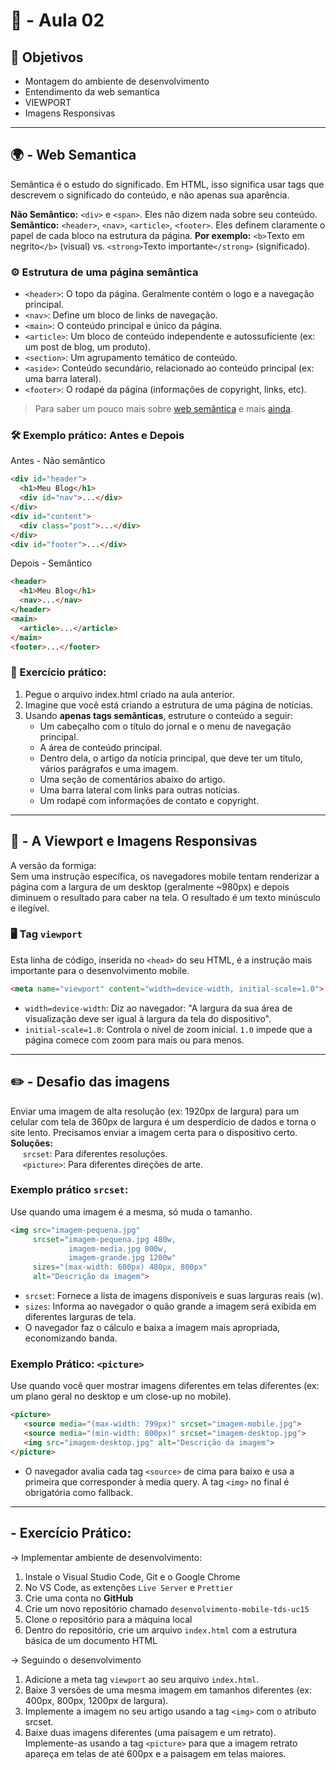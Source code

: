 # 🎨 - Aula 02

## 🎯 Objetivos
 - Montagem do ambiente de desenvolvimento
 - Entendimento da web semantica
 - VIEWPORT
 - Imagens Responsivas

---
## 🌍 - Web Semantica
Semântica é o estudo do significado. Em HTML, isso significa usar tags que descrevem o significado do conteúdo, e não apenas sua aparência.

**Não Semântico:** `<div>` e `<span>`. Eles não dizem nada sobre seu conteúdo.
**Semântico:** `<header>`, `<nav>`, `<article>`, `<footer>`. Eles definem claramente o papel de cada bloco na estrutura da página.
**Por exemplo:** `<b>`Texto em negrito`</b>` (visual) vs. `<strong>`Texto importante`</strong>` (significado).

### ⚙️ Estrutura de uma página semântica
- `<header>`: O topo da página. Geralmente contém o logo e a navegação principal.
- `<nav>`: Define um bloco de links de navegação.
- `<main>`: O conteúdo principal e único da página.
- `<article>`: Um bloco de conteúdo independente e autossuficiente (ex: um post de blog, um produto).
- `<section>`: Um agrupamento temático de conteúdo.
- `<aside>`: Conteúdo secundário, relacionado ao conteúdo principal (ex: uma barra lateral).
- `<footer>`: O rodapé da página (informações de copyright, links, etc).

> Para saber um pouco mais sobre [web semântica](https://www.freecodecamp.org/portuguese/news/elementos-semanticos-do-html5-explicados/) e mais [ainda](https://www.devmedia.com.br/html-semantico-conheca-os-elementos-semanticos-da-html5/38065).

### 🛠️ Exemplo prático: Antes e Depois

Antes - Não semântico
```html
<div id="header">
  <h1>Meu Blog</h1>
  <div id="nav">...</div>
</div>
<div id="content">
  <div class="post">...</div>
</div>
<div id="footer">...</div>
```

Depois - Semântico
```html
<header>
  <h1>Meu Blog</h1>
  <nav>...</nav>
</header>
<main>
  <article>...</article>
</main>
<footer>...</footer>
```

### 🧾 Exercício prático:
1. Pegue o arquivo index.html criado na aula anterior.
2. Imagine que você está criando a estrutura de uma página de notícias.
3. Usando **apenas tags semânticas**, estruture o conteúdo a seguir:
    - Um cabeçalho com o título do jornal e o menu de navegação principal.
    - A área de conteúdo principal.
    - Dentro dela, o artigo da notícia principal, que deve ter um título, vários parágrafos e uma imagem.
    - Uma seção de comentários abaixo do artigo.
    - Uma barra lateral com links para outras notícias.
    - Um rodapé com informações de contato e copyright.

---
## 🧩 - A Viewport e Imagens Responsivas
A versão da formiga: \
Sem uma instrução específica, os navegadores mobile tentam renderizar a página com a largura de um desktop (geralmente ~980px) e depois diminuem o resultado para caber na tela. O resultado é um texto minúsculo e ilegível.

### 🖥️ Tag `viewport`
Esta linha de código, inserida no `<head>` do seu HTML, é a instrução mais importante para o desenvolvimento mobile.
```html
<meta name="viewport" content="width=device-width, initial-scale=1.0">
```
- `width=device-width`: Diz ao navegador: "A largura da sua área de visualização deve ser igual à largura da tela do dispositivo".
- `initial-scale=1.0`: Controla o nível de zoom inicial. `1.0` impede que a página comece com zoom para mais ou para menos.

---
## ✏️ - Desafio das imagens
Enviar uma imagem de alta resolução (ex: 1920px de largura) para um celular com tela de 360px de largura é um desperdício de dados e torna o site lento. Precisamos enviar a imagem certa para o dispositivo certo. \
**Soluções:** \
&nbsp;&nbsp;&nbsp;&nbsp;&nbsp;`srcset`: Para diferentes resoluções. \
&nbsp;&nbsp;&nbsp;&nbsp;&nbsp;`<picture>`: Para diferentes direções de arte.

### Exemplo prático `srcset`:
Use quando uma imagem é a mesma, só muda o tamanho.
```html
<img src="imagem-pequena.jpg"
     srcset="imagem-pequena.jpg 480w,
             imagem-media.jpg 800w,
             imagem-grande.jpg 1200w"
     sizes="(max-width: 600px) 480px, 800px"
     alt="Descrição da imagem">
```
- `srcset`: Fornece a lista de imagens disponíveis e suas larguras reais (w).
- `sizes`: Informa ao navegador o quão grande a imagem será exibida em diferentes larguras de tela.
- O navegador faz o cálculo e baixa a imagem mais apropriada, economizando banda.

### Exemplo Prático: `<picture>`
Use quando você quer mostrar imagens diferentes em telas diferentes (ex: um plano geral no desktop e um close-up no mobile).
```html
<picture>
   <source media="(max-width: 799px)" srcset="imagem-mobile.jpg">
   <source media="(min-width: 800px)" srcset="imagem-desktop.jpg">
   <img src="imagem-desktop.jpg" alt="Descrição da imagem">
</picture>
```

 - O navegador avalia cada tag `<source>` de cima para baixo e usa a primeira que corresponder à media query. A tag `<img>` no final é obrigatória como fallback.

---
## - Exercício Prático:
-> Implementar ambiente de desenvolvimento:
1) Instale o Visual Studio Code, Git e o Google Chrome
2) No VS Code, as extenções `Live Server` e `Prettier`
3) Crie uma conta no **GitHub**
4) Crie um novo repositório chamado `desenvolvimento-mobile-tds-uc15`
5) Clone o repositório para a máquina local
6) Dentro do repositório, crie um arquivo `index.html` com a estrutura básica de um documento HTML

-> Seguindo o desenvolvimento
1) Adicione a meta tag `viewport` ao seu arquivo `index.html`.
2) Baixe 3 versões de uma mesma imagem em tamanhos diferentes (ex: 400px, 800px, 1200px de largura).
3) Implemente a imagem no seu artigo usando a tag `<img>` com o atributo srcset.
4) Baixe duas imagens diferentes (uma paisagem e um retrato). Implemente-as usando a tag `<picture>` para que a imagem retrato apareça em telas de até 600px e a paisagem em telas maiores.